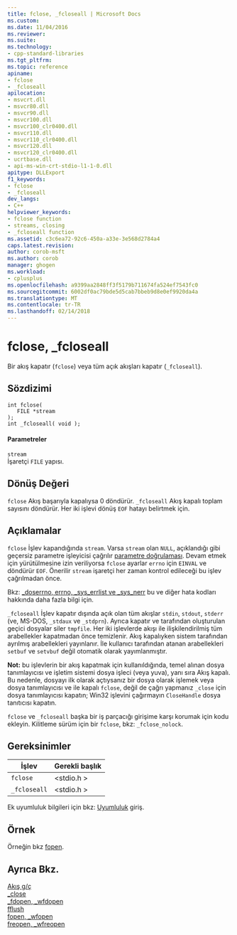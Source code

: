 ```yaml
---
title: fclose, _fcloseall | Microsoft Docs
ms.custom: 
ms.date: 11/04/2016
ms.reviewer: 
ms.suite: 
ms.technology:
- cpp-standard-libraries
ms.tgt_pltfrm: 
ms.topic: reference
apiname:
- fclose
- _fcloseall
apilocation:
- msvcrt.dll
- msvcr80.dll
- msvcr90.dll
- msvcr100.dll
- msvcr100_clr0400.dll
- msvcr110.dll
- msvcr110_clr0400.dll
- msvcr120.dll
- msvcr120_clr0400.dll
- ucrtbase.dll
- api-ms-win-crt-stdio-l1-1-0.dll
apitype: DLLExport
f1_keywords:
- fclose
- _fcloseall
dev_langs:
- C++
helpviewer_keywords:
- fclose function
- streams, closing
- _fcloseall function
ms.assetid: c3c6ea72-92c6-450a-a33e-3e568d2784a4
caps.latest.revision: 
author: corob-msft
ms.author: corob
manager: ghogen
ms.workload:
- cplusplus
ms.openlocfilehash: a9399aa2848ff3f5179b711674fa524ef7543fc0
ms.sourcegitcommit: 6002df0ac79bde5d5cab7bbeb9d8e0ef9920da4a
ms.translationtype: MT
ms.contentlocale: tr-TR
ms.lasthandoff: 02/14/2018
---
```

# <a name="fclose-fcloseall"></a>fclose, _fcloseall
Bir akış kapatır (`fclose`) veya tüm açık akışları kapatır (`_fcloseall`).  
  
## <a name="syntax"></a>Sözdizimi  
  
```  
int fclose(   
   FILE *stream   
);  
int _fcloseall( void );  
```  
  
#### <a name="parameters"></a>Parametreler  
 `stream`  
 İşaretçi `FILE` yapısı.  
  
## <a name="return-value"></a>Dönüş Değeri  
 `fclose` Akış başarıyla kapalıysa 0 döndürür. `_fcloseall` Akış kapalı toplam sayısını döndürür. Her iki işlevi dönüş `EOF` hatayı belirtmek için.  
  
## <a name="remarks"></a>Açıklamalar  
 `fclose` İşlev kapandığında `stream`. Varsa `stream` olan `NULL`, açıklandığı gibi geçersiz parametre işleyicisi çağrılır [parametre doğrulaması](../../c-runtime-library/parameter-validation.md). Devam etmek için yürütülmesine izin veriliyorsa `fclose` ayarlar `errno` için `EINVAL` ve döndürür `EOF`. Önerilir `stream` işaretçi her zaman kontrol edileceği bu işlev çağrılmadan önce.  
  
 Bkz: [_doserrno, errno, _sys_errlist ve _sys_nerr](../../c-runtime-library/errno-doserrno-sys-errlist-and-sys-nerr.md) bu ve diğer hata kodları hakkında daha fazla bilgi için.  
  
 `_fcloseall` İşlev kapatır dışında açık olan tüm akışlar `stdin`, `stdout`, `stderr` (ve, MS-DOS, `_stdaux` ve `_stdprn`). Ayrıca kapatır ve tarafından oluşturulan geçici dosyalar siler `tmpfile`. Her iki işlevlerde akışı ile ilişkilendirilmiş tüm arabellekler kapatmadan önce temizlenir. Akış kapalıyken sistem tarafından ayrılmış arabellekleri yayınlanır. İle kullanıcı tarafından atanan arabellekleri `setbuf` ve `setvbuf` değil otomatik olarak yayımlanmıştır.  
  
 **Not:** bu işlevlerin bir akış kapatmak için kullanıldığında, temel alınan dosya tanımlayıcısı ve işletim sistemi dosya işleci (veya yuva), yanı sıra Akış kapalı. Bu nedenle, dosyayı ilk olarak açtıysanız bir dosya olarak işlemek veya dosya tanımlayıcısı ve ile kapalı `fclose`, değil de çağrı yapmanız `_close` için dosya tanımlayıcısı kapatın; Win32 işlevini çağırmayın `CloseHandle` dosya tanıtıcısı kapatın.  
  
 `fclose` ve `_fcloseall` başka bir iş parçacığı girişime karşı korumak için kodu ekleyin. Kilitleme sürüm için bir `fclose`, bkz: `_fclose_nolock`.  
  
## <a name="requirements"></a>Gereksinimler  
  
|İşlev|Gerekli başlık|  
|--------------|---------------------|  
|`fclose`|\<stdio.h >|  
|`_fcloseall`|\<stdio.h >|  
  
 Ek uyumluluk bilgileri için bkz: [Uyumluluk](../../c-runtime-library/compatibility.md) giriş.  
  
## <a name="example"></a>Örnek  
 Örneğin bkz [fopen](../../c-runtime-library/reference/fopen-wfopen.md).  
  
## <a name="see-also"></a>Ayrıca Bkz.  
 [Akış g/ç](../../c-runtime-library/stream-i-o.md)   
 [_close](../../c-runtime-library/reference/close.md)   
 [_fdopen, _wfdopen](../../c-runtime-library/reference/fdopen-wfdopen.md)   
 [fflush](../../c-runtime-library/reference/fflush.md)   
 [fopen, _wfopen](../../c-runtime-library/reference/fopen-wfopen.md)   
 [freopen, _wfreopen](../../c-runtime-library/reference/freopen-wfreopen.md)